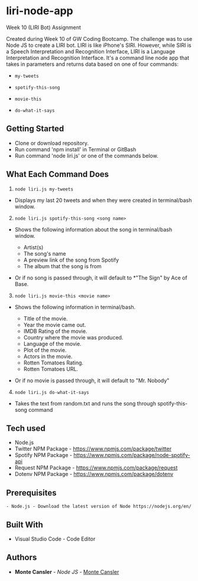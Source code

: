 # liri-node-app

Week 10 (LIRI Bot) Assignment

Created during Week 10 of GW Coding Bootcamp. The challenge was to use Node JS to create a LIRI bot. LIRI is like iPhone's SIRI. However, while SIRI is a Speech Interpretation and Recognition Interface, LIRI is a Language Interpretation and Recognition Interface. It's a command line node app that takes in parameters and returns data based on one of four commands:

  * `my-tweets`

  * `spotify-this-song`

  * `movie-this`

  * `do-what-it-says`

## Getting Started

- Clone or download repository.
- Run command 'npm install' in Terminal or GitBash
- Run command 'node liri.js' or one of the commands below.

## What Each Command Does

1. `node liri.js my-tweets`

  * Displays my last 20 tweets and when they were created in terminal/bash window.

2. `node liri.js spotify-this-song <song name>`

  * Shows the following information about the song in terminal/bash window.
    * Artist(s)
    * The song's name
    * A preview link of the song from Spotify
    * The album that the song is from

  * Or if no song is passed through, it will default to
    *"The Sign" by Ace of Base.

3. `node liri.js movie-this <movie name>`

  * Shows the following information in terminal/bash.

    * Title of the movie.
    * Year the movie came out.
    * IMDB Rating of the movie.
    * Country where the movie was produced.
    * Language of the movie.
    * Plot of the movie.
    * Actors in the movie.
    * Rotten Tomatoes Rating.
    * Rotten Tomatoes URL.

  * Or if no movie is passed through, it will default to "Mr. Nobody"

4. `node liri.js do-what-it-says`

  * Takes the text from random.txt and runs the song through spotify-this-song command

## Tech used
- Node.js
- Twitter NPM Package - https://www.npmjs.com/package/twitter
- Spotify NPM Package - https://www.npmjs.com/package/node-spotify-api
- Request NPM Package - https://www.npmjs.com/package/request
- Dotenv NPM Package - https://www.npmjs.com/package/dotenv

## Prerequisites
```
- Node.js - Download the latest version of Node https://nodejs.org/en/
```

## Built With

* Visual Studio Code - Code Editor

## Authors

* **Monte Cansler** - *Node JS* - [Monte Cansler](https://github.com/mcansler)
